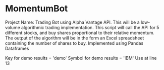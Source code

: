 # MomentumBot
Project Name: Trading Bot using Alpha Vantage API. This will be a low-volume algorithmic trading implementation. This script will call the API for 5 different stocks, and buy shares proportional to their relative momentum. The output of the algorithm will be in the form an Excel spreadsheet containing the number of shares to buy. Implemented using Pandas Dataframes

Key for demo results = 'demo'
Symbol for demo results = 'IBM'
Use at line 13
